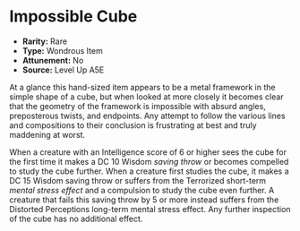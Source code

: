 
# Impossible Cube

* **Rarity:** Rare
* **Type:** Wondrous Item
* **Attunement:** No
* **Source:** Level Up A5E


At a glance this hand-sized item appears to be a metal framework in the simple shape of a cube, but when looked at more closely it becomes clear that the geometry of the framework is impossible with absurd angles, preposterous twists, and endpoints. Any attempt to follow the various lines and compositions to their conclusion is frustrating at best and truly maddening at worst. 

When a creature with an Intelligence score of 6 or higher sees the cube for the first time it makes a DC 10 Wisdom _saving throw_  or becomes compelled to study the cube further. When a creature first studies the cube, it makes a DC 15 Wisdom saving throw or suffers from the Terrorized short-term _mental stress effect_  and a compulsion to study the cube even further. A creature that fails this saving throw by 5 or more instead suffers from the Distorted Perceptions long-term mental stress effect. Any further inspection of the cube has no additional effect.
